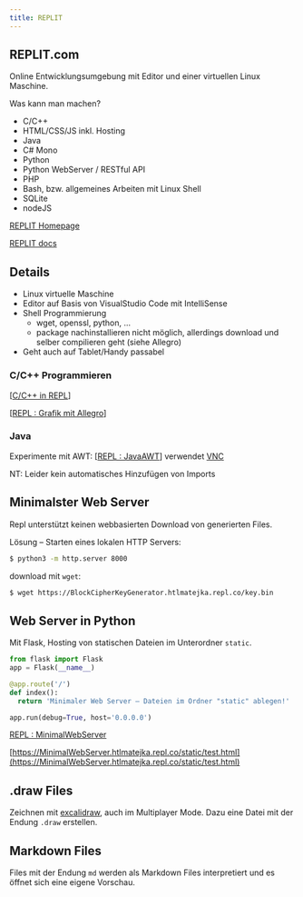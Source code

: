 ```yaml
---
title: REPLIT
---
```




## REPLIT.com

Online Entwicklungsumgebung mit Editor und einer virtuellen Linux Maschine.

Was kann man machen?

- C/C++
- HTML/CSS/JS inkl. Hosting
- Java
- C# Mono
- Python
- Python WebServer / RESTful API
- PHP
- Bash, bzw. allgemeines Arbeiten mit Linux Shell
- SQLite
- nodeJS



[REPLIT Homepage](https://replit.com)

[REPLIT docs](https://docs.replit.com)



## Details

- Linux virtuelle Maschine
- Editor auf Basis von VisualStudio Code mit IntelliSense
- Shell Programmierung
  - wget, openssl, python, ...
  - package nachinstallieren nicht möglich, allerdings download und selber compilieren geht (siehe Allegro)
- Geht auch auf Tablet/Handy passabel



### C/C++ Programmieren

[[C/C++ in REPL](/Doc/C_1/01_C_tidbits)]

[[REPL : Grafik mit Allegro](https://replit.com/@htlmatejka/Allegro)]



### Java

Experimente mit AWT: [[REPL : JavaAWT](https://replit.com/@htlmatejka/JavaAWT)] verwendet [VNC](https://docs.replit.com/repls/vnc)

NT: Leider kein automatisches Hinzufügen von Imports





## Minimalster Web Server

Repl unterstützt  keinen webbasierten Download von generierten Files.

Lösung – Starten eines lokalen HTTP Servers:

```bash
$ python3 -m http.server 8000
```

download mit `wget`:

```bash
$ wget https://BlockCipherKeyGenerator.htlmatejka.repl.co/key.bin
```



## Web Server in Python

Mit Flask, Hosting von statischen Dateien im Unterordner `static`.

```python
from flask import Flask
app = Flask(__name__)

@app.route('/')
def index():
  return 'Minimaler Web Server – Dateien im Ordner "static" ablegen!'

app.run(debug=True, host='0.0.0.0')
```

[REPL : MinimalWebServer](https://replit.com/@htlmatejka/MinimalWebServer)

[https://MinimalWebServer.htlmatejka.repl.co/static/test.html](https://MinimalWebServer.htlmatejka.repl.co/static/test.html)



## .draw Files

Zeichnen mit [excalidraw](https://excalidraw.com), auch im Multiplayer Mode. Dazu eine Datei mit der Endung `.draw` erstellen.



## Markdown Files

Files mit der Endung `md` werden als Markdown Files interpretiert und es öffnet sich eine eigene Vorschau.